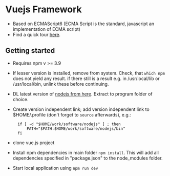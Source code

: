 Vuejs Framework
===============

- Based on ECMAScript6 (ECMA Script is the standard, javascript an implementation of ECMA script)
- Find a quick tour [here](https://vuejs.org/guide/).

## Getting started

- Requires npm v >= 3.9
- If lesser version is installed, remove from system. Check, that ```which npm``` does not yield any result.
if there still is a result e.g. in /usr/local/lib or /usr/local/bin, unlink these before continuing.
- DL latest version of [nodejs from here](https://nodejs.org/). Extract to program folder of choice.
- Create version independent link; add version independent link to $HOME/.profile
(don't forget to ```source``` afterwards), e.g.:

        if [ -d "$HOME/work/software/nodejs" ] ; then
            PATH="$PATH:$HOME/work/software/nodejs/bin"
        fi

- clone vue.js project
- Install npm dependencies in main folder ```npm install```. This will add all dependencies
specified in "package.json" to the node_modules folder.
- Start local application using ```npm run dev```
